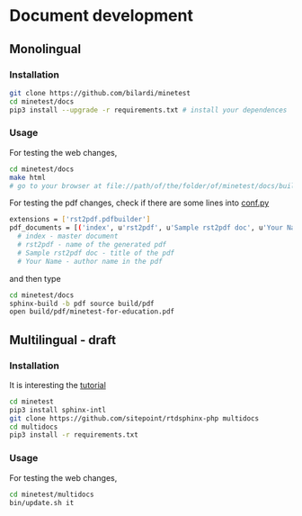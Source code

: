 # Document development

## Monolingual

### Installation

```sh
git clone https://github.com/bilardi/minetest
cd minetest/docs
pip3 install --upgrade -r requirements.txt # install your dependences
```

### Usage

For testing the web changes,

```sh
cd minetest/docs
make html
# go to your browser at file://path/of/the/folder/of/minetest/docs/build/html/index.html
```

For testing the pdf changes, check if there are some lines into [conf.py](https://github.com/bilardi/minetest/blob/master/docs/source/conf.py)

```sh
extensions = ['rst2pdf.pdfbuilder']
pdf_documents = [('index', u'rst2pdf', u'Sample rst2pdf doc', u'Your Name'),]
  # index - master document
  # rst2pdf - name of the generated pdf
  # Sample rst2pdf doc - title of the pdf
  # Your Name - author name in the pdf
```

and then type

```sh
cd minetest/docs
sphinx-build -b pdf source build/pdf
open build/pdf/minetest-for-education.pdf
```

## Multilingual - draft

### Installation

It is interesting the [tutorial](https://www.sitepoint.com/fast-multi-language-docs-with-sitepoints-rtdsphinx-php/)

```sh
cd minetest
pip3 install sphinx-intl
git clone https://github.com/sitepoint/rtdsphinx-php multidocs
cd multidocs
pip3 install -r requirements.txt
```

### Usage

For testing the web changes,

```sh
cd minetest/multidocs
bin/update.sh it
```
